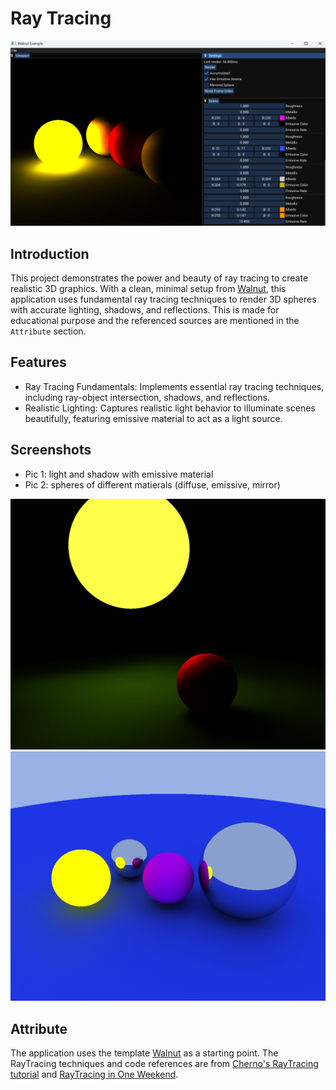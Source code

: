 # Ray Tracing

<img src="https://github.com/ngol0/RayTracing/blob/master/4.png" width="900" title="pic 2">

## Introduction
This project demonstrates the power and beauty of ray tracing to create realistic 3D graphics. With a clean, minimal setup from [Walnut](https://github.com/StudioCherno/Walnut), this application uses fundamental ray tracing techniques to render 3D spheres with accurate lighting, shadows, and reflections. This is made for educational purpose and the referenced sources are mentioned in the `Attribute` section.

## Features
* Ray Tracing Fundamentals: Implements essential ray tracing techniques, including ray-object intersection, shadows, and reflections.
* Realistic Lighting: Captures realistic light behavior to illuminate scenes beautifully, featuring emissive material to act as a light source.

## Screenshots
* Pic 1: light and shadow with emissive material
* Pic 2: spheres of different matierals (diffuse, emissive, mirror)

<img src="https://github.com/ngol0/RayTracing/blob/master/2.png" width="600" title="pic 1">

<img src="https://github.com/ngol0/RayTracing/blob/master/3.png" width="600" title="pic 2">

## Attribute
The application uses the template [Walnut](https://github.com/StudioCherno/Walnut) as a starting point. The RayTracing techniques and code references are from [Cherno's RayTracing tutorial](https://www.youtube.com/watch?v=gfW1Fhd9u9Q) and [RayTracing in One Weekend](https://raytracing.github.io/books/RayTracingInOneWeekend.html).
